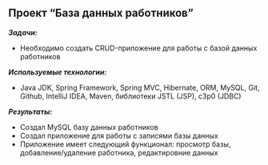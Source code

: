 ## Проект “База данных работников”

***Задачи:***
- Необходимо создать CRUD-приложение для работы с базой данных работников

***Используемые технологии:***
- Java JDK, Spring Framework, Spring MVC, Hibernate, ORM, MySQL, Git, Github, IntelliJ IDEA, Maven, библиотеки JSTL (JSP), c3p0 (JDBC)

***Результаты:***
- Создал MySQL базу данных работников
- Создал приложение для работы с записями базы данных
- Приложение имеет следующий функционал: просмотр базы, добавление/удаление работника, редактировние данных
